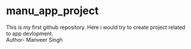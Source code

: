 # manu_app_project
This is my first github repository. Here i would try to create project related to app devlopment.
<br>
Author- Manveer Singh
